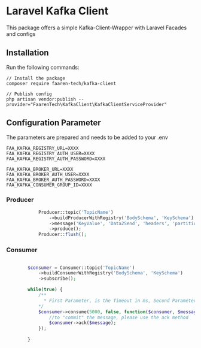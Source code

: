 # Laravel Kafka Client

This package offers a simple Kafka-Client-Wrapper with Laravel Facades and configs

## Installation

Run the following commands:

```shell
// Install the package
composer require faaren-tech/kafka-client

// Publish config
php artisan vendor:publish --provider="FaarenTech\KafkaClient\KafkaClientServiceProvider" 
```

## Configuration Parameter
The parameters are prepared and needs to be added to your .env
````
FAA_KAFKA_REGISTRY_URL=XXXX
FAA_KAFKA_REGISTRY_AUTH_USER=XXXX
FAA_KAFKA_REGISTRY_AUTH_PASSWORD=XXXX

FAA_KAFKA_BROKER_URL=XXXX
FAA_KAFKA_BROKER_AUTH_USER=XXXX
FAA_KAFKA_BROKER_AUTH_PASSWORD=XXXX
FAA_KAFKA_CONSUMER_GROUP_ID=XXXX
````

### Producer
```php
            Producer::topic('TopicName')
                ->buildProducerWithRegistry('BodySchema', 'KeySchema')
                ->message('KeyValue', 'Data2Send', 'headers', 'partition')
                ->produce();
            Producer::flush();
```
### Consumer
```php

        $consumer = Consumer::topic('TopicName')
            ->buildConsumerWithRegistry('BodySchema', 'KeySchema')
            ->subscribe();

        while(true) {       
            /**
              * First Parameter, is the Timeout in ms, Second Parameter is the Auto-Decode Option 
            */
            $consumer->consume(5000, false, function($consumer, $message){
                //to "commit" the message, please use the ack method
                $consumer->ack($message);
            });
            
        }
```